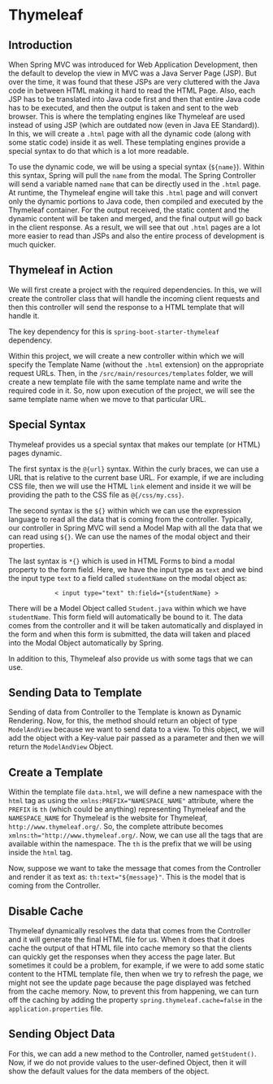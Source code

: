 # Thymeleaf

## Introduction
<div>
    <p>When Spring MVC was introduced for Web Application Development, then the default to develop the view in MVC was a Java Server Page (JSP). But over the time, it was found that these JSPs are very cluttered with the Java code in between HTML making it hard to read the HTML Page. Also, each JSP has to be translated into Java code first and then that entire Java code has to be executed, and then the output is taken and sent to the web browser. This is where the templating engines like Thymeleaf are used instead of using JSP (which are outdated now (even in Java EE Standard)). In this, we will create a <code>.html</code> page with all the dynamic code (along with some static code) inside it as well. These templating engines provide a special syntax to do that which is a lot more readable.</p>
    <p>To use the dynamic code, we will be using a special syntax (<code>${name}</code>). Within this syntax, Spring will pull the <code>name</code> from the modal. The Spring Controller will send a variable named <code>name</code> that can be directly used in the <code>.html</code> page. At runtime, the Thymeleaf engine will take this <code>.html</code> page and will convert only the dynamic portions to Java code, then compiled and executed by the Thymeleaf container. For the output received, the static content and the dynamic content will be taken and merged, and the final output will go back in the client response. As a result, we will see that out <code>.html</code> pages are a lot more easier to read than JSPs and also the entire process of development is much quicker.</p>
</div>

## Thymeleaf in Action
<div>
    <p>We will first create a project with the required dependencies. In this, we will create the controller class that will handle the incoming client requests and then this controller will send the response to a HTML template that will handle it.</p>
    <p>The key dependency for this is <code>spring-boot-starter-thymeleaf</code> dependency.</p>
    <p>Within this project, we will create a new controller within which we will specify the Template Name (without the <code>.html</code> extension) on the appropriate request URLs. Then, in the <code>/src/main/resources/templates</code> folder, we will create a new template file with the same template name and write the required code in it. So, now upon execution of the project, we will see the same template name when we move to that particular URL.</p>
</div>

## Special Syntax
<div>
    <p>Thymeleaf provides us a special syntax that makes our template (or HTML) pages dynamic.</p>
    <p>The first syntax is the <code>@{url}</code> syntax. Within the curly braces, we can use a URL that is relative to the current base URL. For example, if we are including CSS file, then we will use the HTML <code>link</code> element and inside it we will be providing the path to the CSS file as <code>@{/css/my.css}</code>.</p>
    <p>The second syntax is the <code>${}</code> within which we can use the expression language to read all the data that is coming from the controller. Typically, our controller in Spring MVC will send a Model Map with all the data that we can read using <code>${}</code>. We can use the names of the modal object and their properties.</p>
    <p>The last syntax is <code>*{}</code> which is used in HTML Forms to bind a modal property to the form field. Here, we have the input type as <code>text</code> and we bind the input type <code>text</code> to a field called <code>studentName</code> on the modal object as:</p>
    <center><code>< input type="text" th:field=*{studentName} ></code></center>
    <p>There will be a Model Object called <code>Student.java</code> within which we have <code>studentName</code>. This form field will automatically be bound to it. The data comes from the controller and it will be taken automatically and displayed in the form and when this form is submitted, the data will taken and placed into the Modal Object automatically by Spring.</p>
    <p>In addition to this, Thymeleaf also provide us with some tags that we can use.</p>
</div>

## Sending Data to Template
<div>
    <p>Sending of data from Controller to the Template is known as Dynamic Rendering. Now, for this, the method should return an object of type <code>ModelAndView</code> because we want to send data to a view. To this object, we will add the object with a Key-value pair passed as a parameter and then we will return the <code>ModelAndView</code> Object.</p>
</div>

## Create a Template
<div>
    <p>Within the template file <code>data.html</code>, we will define a new namespace with the <code>html</code> tag as using the <code>xmlns:PREFIX="NAMESPACE_NAME"</code> attribute, where the <code>PREFIX</code> is <code>th</code> (which could be anything) representing Thymeleaf and the <code>NAMESPACE_NAME</code> for Thymeleaf is the website for Thymeleaf, <code>http://www.thymeleaf.org/</code>. So, the complete attribute becomes <code>xmlns:th="http://www.thymeleaf.org/</code>. Now, we can use all the tags that are available within the namespace. The <code>th</code> is the prefix that we will be using inside the <code>html</code> tag.</p>
    <p>Now, suppose we want to take the message that comes from the Controller and render it as text as: <code>th:text="${message}"</code>. This is the model that is coming from the Controller.</p>
</div>

## Disable Cache
<div>
    <p>Thymeleaf dynamically resolves the data that comes from the Controller and it will generate the final HTML file for us. When it does that it does cache the output of that HTML file into cache memory so that the clients can quickly get the responses when they access the page later. But sometimes it could be a problem, for example, if we were to add some static content to the HTML template file, then when we try to refresh the page, we might not see the update page because the page displayed was fetched from the cache memory. Now, to prevent this from happening, we can turn off the caching by adding the property <code>spring.thymeleaf.cache=false</code> in the <code>application.properties</code> file.</p>
</div>

## Sending Object Data
<div>
    <p>For this, we can add a new method to the Controller, named <code>getStudent()</code>. Now, if we do not provide values to the user-defined Object, then it will show the default values for the data members of the object.</p>
</div>